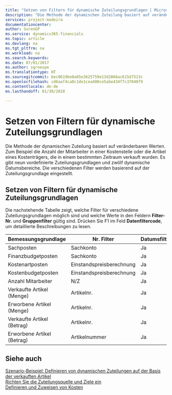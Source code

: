 ```yaml
---
title: "Setzen von Filtern für dynamische Zuteilungsgrundlagen | Microsoft Docs"
description: "Die Methode der dynamischen Zuteilung basiert auf veränderbaren Werten. Zum Beispiel die Anzahl der Mitarbeiter in einer Kostenstelle oder die Artikel eines Kostenträgers, die in einem bestimmten Zeitraum verkauft wurden. Es gibt neun vordefinierte Zuteilungsgrundlagen und zwölf dynamische Datumsbereiche. Die verschiedenen Filter werden basierend auf der Zuteilungsgrundlage eingestellt."
services: project-madeira
documentationcenter: 
author: SorenGP
ms.service: dynamics365-financials
ms.topic: article
ms.devlang: na
ms.tgt_pltfrm: na
ms.workload: na
ms.search.keywords: 
ms.date: 07/01/2017
ms.author: sgroespe
ms.translationtype: HT
ms.sourcegitcommit: bec0619be0a65e3625759e13d2866ac615d7513c
ms.openlocfilehash: cd6aaf4ca0c1de1cea400ce5abe434f7c37040f9
ms.contentlocale: de-de
ms.lasthandoff: 01/30/2018

---
```

# <a name="setting-filters-for-dynamic-allocation-bases"></a>Setzen von Filtern für dynamische Zuteilungsgrundlagen
Die Methode der dynamischen Zuteilung basiert auf veränderbaren Werten. Zum Beispiel die Anzahl der Mitarbeiter in einer Kostenstelle oder die Artikel eines Kostenträgers, die in einem bestimmten Zeitraum verkauft wurden. Es gibt neun vordefinierte Zuteilungsgrundlagen und zwölf dynamische Datumsbereiche. Die verschiedenen Filter werden basierend auf der Zuteilungsgrundlage eingestellt.  

## <a name="setting-filters-for-dynamic-allocation-bases"></a>Setzen von Filtern für dynamische Zuteilungsgrundlagen  
 Die nachstehende Tabelle zeigt, welche Filter für verschiedene Zuteilungsgrundlagen möglich sind und welche Werte in den Feldern **Filter-Nr.** und **Gruppenfilter** gültig sind. Drücken Sie F1 im Feld **Datenfiltercode**, um detaillierte Beschreibungen zu lesen.  

|**Bemessungsgrundlage**|**Nr. Filter**|**Datumsfiltercode**|**Kostenstellenfilter**|**Kostenträgerfilter**|**Gruppenfilter**|  
|--------------|----------------------------------------|----------------------------------------------|------------------------------------------------|------------------------------------------------|------------------------------------------|  
|Sachposten|Sachkonto|Ja|Ja|Ja|N/Z|  
|Finanzbudgetposten|Sachkonto|Ja|Ja|Ja|Finanzbudgetname|  
|Kostenartposten|Einstandspreisberechnung|Ja|Ja|Ja|N/Z|  
|Kostenbudgetposten|Einstandspreisberechnung|Ja|Ja|Ja|Budgetname|  
|Anzahl Mitarbeiter|N/Z|Ja|Ja|Ja|N/Z|  
|Verkaufte Artikel (Menge)|Artikelnr.|Ja|Ja|Ja|Lagerbuchungsgruppe|  
|Erworbene Artikel (Menge)|Artikelnr.|Ja|Ja|Ja|Lagerbuchungsgruppe|  
|Verkaufte Artikel (Betrag)|Artikelnr.|Ja|Ja|Ja|Lagerbuchungsgruppe|  
|Erworbene Artikel (Betrag)|Artikelnummer|Ja|Ja|Ja|Lagerbuchungsgruppe|  

## <a name="see-also"></a>Siehe auch  
 [Szenario-Beispiel: Definieren von dynamischen Zuteilungen auf der Basis der verkauften Artikel](finance-scenario-example-defining-dynamic-allocations-based-on-items-sold.md)   
 [Richten Sie die Zuteilungsquelle und Ziele ein](finance-how-to-set-up-allocation-source-and-targets.md)   
 [Definieren und Zuweisen von Kosten](finance-define-and-allocate-costs.md)

